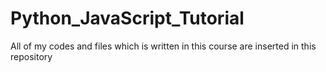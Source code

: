 # Python_JavaScript_Tutorial
All of my codes and files which is written in this course are inserted in this repository
